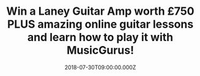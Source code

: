 ---
campaign-uuid: "c-df94a94c-af7f-4027-9a16-135b24b8bca2"
type: "Preview"
category: "Gifts"
date: "2018-07-30T09:00:00.000Z"
end-date: "2018-08-30T23:59:00.000Z"
disable-form: false
is_promoted: false
has_entry_page: true
title: "Win a Laney Guitar Amp worth £750 PLUS amazing online guitar lessons and learn\
  \ how to play it with MusicGurus!"
competition-description: "The #1 place to learn music online MusicGurus is giving\
  \ away an incredible prize for a music-lover: a Laney Guitar Amp worth £750 PLUS\
  \ online guitar lessons! Whether you’re a beginner or improver, enter now to win\
  \ this amazing prize and get on your way to becoming a rockstar with MusicGurus!"
hero-header: "Win a Laney Guitar Amp worth £750 PLUS amazing online guitar lessons\
  \ and learn how to play it with MusicGurus!"
terms-confirmation: "N/A"
banner-img: "https://assets.expresslyapp.com/asset-057bc55a-e01d-4d38-821d-eb2c03919a80.jpg"
logo-left-href: "https://www.musicgurus.com/"
logo-left-image: "https://assets.expresslyapp.com/asset-78f189a4-1ce3-4c02-85c0-e96cd9039121.jpg"
logo-left-title: "MusicGurus"
bg-image-hero: "https://assets.expresslyapp.com/asset-af9c33d1-e150-489e-806a-e4f9bd209f54.png"
bg-image-first: "https://assets.expresslyapp.com/asset-782baafa-bd8b-4d81-b160-eb724f1b0377.png"
bg-image-second: "https://assets.expresslyapp.com/asset-4c8a4aec-d074-4622-bcf5-0e8e0a302147.png"
bg-image-third: "https://assets.expresslyapp.com/asset-ab6af562-e01c-4c64-8979-474a09c5b002.png"
section1-content: "MusicGurus.com is the #1 place to learn music online. Whether you’\
  re just starting out or already an experienced musician, choose from 1000s of video\
  \ lessons across a range of instruments and styles taught by top teachers and contemporary\
  \ stars such as Katie Melua, Everything Everything and Radiohead."
section2-content: "<p>Students can learn anything from piano to electronic music production\
  \ with HD video lessons and get 1-2-1 personalized tutoring from awesome teachers\
  \ anytime, anywhere.</p>\r\n<p>What’s even better is that MusicGurus have just released\
  \ a new guitar course with Rockschool, who are the global leaders in contemporary\
  \ music education and exams and you can take a course for free as part of this awesome\
  \ prize!</p>"
section3-content: "<p>If you’re liking what you’re hearing…get ready to become a rockstar\
  \ because NME AAA is partnering with MusicGurus to give one lucky winner a Laney\
  \ GH30R-112 amp worth £750 plus a free Rockschool guitar course at a level that\
  \ suits you.</p>\r\n<p>Enter the form below and show your inner musician side with\
  \ MusicGurus and this amazing prize!</p>\r\n<p>Good luck!</p>"
entry-title: "Win a Laney Guitar Amp worth £750 PLUS amazing online guitar lessons\
  \ and learn how to play it with MusicGurus!"
entry-content: "Enter the draw to win a Laney Guitar Amp worth £750 and amazing online\
  \ guitar lessons to learn how to play it with MusicGurus by completing the form\
  \ below before 23:59 on 30th of August 2018."
has-winner: false
prize-description: "A Laney Guitar Amp worth £750 PLUS amazing online guitar lessons\
  \ with MusicGurus."
special-conditions: "Multiple entries are allowed up to one every day."
---